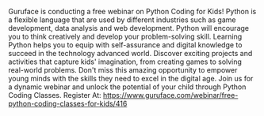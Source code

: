 Guruface is conducting a free webinar on Python Coding for Kids!
Python is a flexible language that are used by different industries such as game development, data analysis and web development. Python will encourage you  to think creatively and develop your problem-solving skill. 
Learning Python helps you to equip with self-assurance and digital knowledge to succeed in the technology advanced world. 
Discover exciting projects and activities that capture kids' imagination, from creating games to solving real-world problems.
Don't miss this amazing opportunity to empower young minds with the skills they need to excel in the digital age. Join us for a dynamic webinar and unlock the potential of your child through Python Coding Classes.
Register At: https://www.guruface.com/webinar/free-python-coding-classes-for-kids/416 
